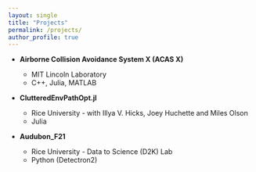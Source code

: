 ```yaml
---
layout: single
title: "Projects"
permalink: /projects/
author_profile: true
---
```


* **Airborne Collision Avoidance System X (ACAS X)**
  * MIT Lincoln Laboratory
  * C++, Julia, MATLAB

* **ClutteredEnvPathOpt.jl**
  * Rice University - with Illya V. Hicks, Joey Huchette and Miles Olson
  * Julia

* **Audubon_F21**
  * Rice University - Data to Science (D2K) Lab
  * Python (Detectron2)
